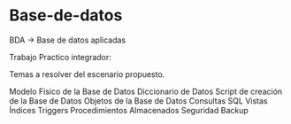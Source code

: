 # Base-de-datos

BDA -> Base de datos aplicadas 

Trabajo Practico integrador:

Temas a resolver del escenario propuesto.

Modelo Físico de la Base de Datos
Diccionario de Datos
Script de creación de la Base de Datos
Objetos de la Base de Datos
Consultas SQL
Vistas
Índices
Triggers
Procedimientos Almacenados
Seguridad
Backup
